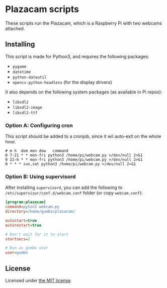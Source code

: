 # Plazacam scripts

These scripts run the Plazacam, which is a Raspberry Pi with two webcams attached.

## Installing

This script is made for Python3, and requires the following packages:

- `pygame`
- `datetime`
- `python-dateutil`
- `opencv-python-headless` (for the display drivers)

It also depends on the following system packages (as available in Pi repos):

- `libsdl2`
- `libsdl2-image`
- `libsdl2-ttf`

### Option A: Configuring cron

This script should be added to a cronjob, since it wil auto-exit on the whole hour.

```crontab
# m h  dom mon dow   command
0 7-21 * * mon-fri python3 /home/pi/webcam.py >/dev/null 2>&1
0 22-6 * * mon-fri python3 /home/pi/webcam.py >/dev/null 2>&1
0 * * * sun,sat python3 /home/pi/webcam.py >/dev/null 2>&1
```

### Option B: Using supervisord

After installing `supervisord`, you can add the following to `/etc/supervisor/conf.d/webcam.conf` folder (or copy `webcam.conf`):

```ini
[program:plazacam]
command=pyton3 webcam.py
directory=/home/gumbo/plazacam/

autostart=true
autorestart=true

# Don't wait for it to start
startsecs=2

# Run as gumbo user
user=gumbo
```

## License

Licensed under [the MIT license](./LICENSE.md).
